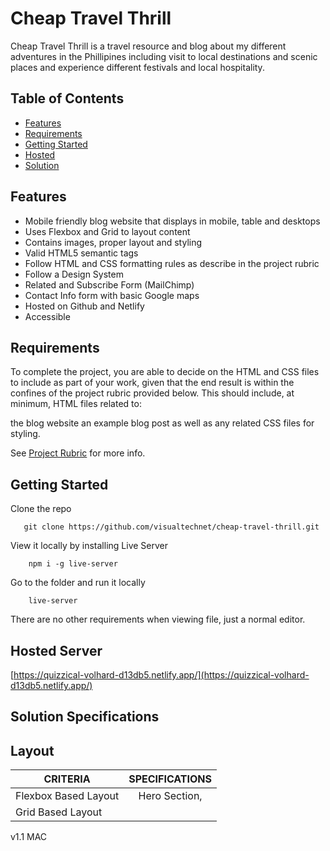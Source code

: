 # Cheap Travel Thrill
Cheap Travel Thrill is a travel resource and blog about my different adventures in the Phillipines including visit to local destinations and scenic places and experience different festivals and local hospitality.

## Table of Contents

- [Features](#features)
- [Requirements](#requirements)
- [Getting Started](#getting-started)
- [Hosted](#hosted)
- [Solution](#solution)

## Features

- Mobile friendly blog website that displays in mobile, table and desktops
- Uses Flexbox and Grid to layout content
- Contains images, proper layout and styling
- Valid HTML5 semantic tags
- Follow HTML and CSS formatting rules as describe in the project rubric
- Follow a Design System
- Related and Subscribe Form (MailChimp)
- Contact Info form with basic Google maps
- Hosted on Github and Netlify
- Accessible

## Requirements

To complete the project, you are able to decide on the HTML and CSS files to include as part of your work, given that the end result is within the confines of the project rubric provided below. This should include, at minimum, HTML files related to:

the blog website
an example blog post
as well as any related CSS files for styling.

See [Project Rubric](https://review.udacity.com/#!/rubrics/2667/view) for more info.

## Getting Started

Clone the repo

```
   git clone https://github.com/visualtechnet/cheap-travel-thrill.git

```

View it locally by installing Live Server

```
    npm i -g live-server
```

Go to the folder and run it locally

```
    live-server
```

There are no other requirements when viewing file, just a normal editor.

## Hosted Server
[https://quizzical-volhard-d13db5.netlify.app/](https://quizzical-volhard-d13db5.netlify.app/)

## Solution Specifications

## Layout

|   CRITERIA               |SPECIFICATIONS |
|--------------------------|:-------------:|
|Flexbox Based Layout      |Hero Section,  |
|Grid Based Layout         |   |

v1.1 MAC